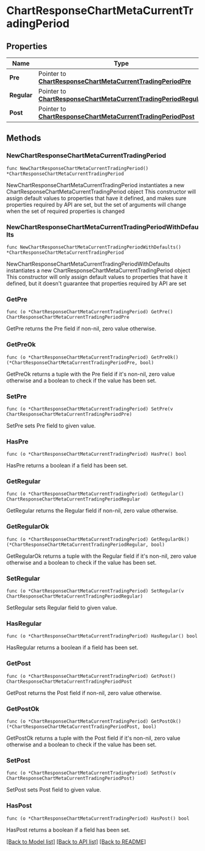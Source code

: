 # ChartResponseChartMetaCurrentTradingPeriod

## Properties

Name | Type | Description | Notes
------------ | ------------- | ------------- | -------------
**Pre** | Pointer to [**ChartResponseChartMetaCurrentTradingPeriodPre**](ChartResponseChartMetaCurrentTradingPeriodPre.md) |  | [optional] 
**Regular** | Pointer to [**ChartResponseChartMetaCurrentTradingPeriodRegular**](ChartResponseChartMetaCurrentTradingPeriodRegular.md) |  | [optional] 
**Post** | Pointer to [**ChartResponseChartMetaCurrentTradingPeriodPost**](ChartResponseChartMetaCurrentTradingPeriodPost.md) |  | [optional] 

## Methods

### NewChartResponseChartMetaCurrentTradingPeriod

`func NewChartResponseChartMetaCurrentTradingPeriod() *ChartResponseChartMetaCurrentTradingPeriod`

NewChartResponseChartMetaCurrentTradingPeriod instantiates a new ChartResponseChartMetaCurrentTradingPeriod object
This constructor will assign default values to properties that have it defined,
and makes sure properties required by API are set, but the set of arguments
will change when the set of required properties is changed

### NewChartResponseChartMetaCurrentTradingPeriodWithDefaults

`func NewChartResponseChartMetaCurrentTradingPeriodWithDefaults() *ChartResponseChartMetaCurrentTradingPeriod`

NewChartResponseChartMetaCurrentTradingPeriodWithDefaults instantiates a new ChartResponseChartMetaCurrentTradingPeriod object
This constructor will only assign default values to properties that have it defined,
but it doesn't guarantee that properties required by API are set

### GetPre

`func (o *ChartResponseChartMetaCurrentTradingPeriod) GetPre() ChartResponseChartMetaCurrentTradingPeriodPre`

GetPre returns the Pre field if non-nil, zero value otherwise.

### GetPreOk

`func (o *ChartResponseChartMetaCurrentTradingPeriod) GetPreOk() (*ChartResponseChartMetaCurrentTradingPeriodPre, bool)`

GetPreOk returns a tuple with the Pre field if it's non-nil, zero value otherwise
and a boolean to check if the value has been set.

### SetPre

`func (o *ChartResponseChartMetaCurrentTradingPeriod) SetPre(v ChartResponseChartMetaCurrentTradingPeriodPre)`

SetPre sets Pre field to given value.

### HasPre

`func (o *ChartResponseChartMetaCurrentTradingPeriod) HasPre() bool`

HasPre returns a boolean if a field has been set.

### GetRegular

`func (o *ChartResponseChartMetaCurrentTradingPeriod) GetRegular() ChartResponseChartMetaCurrentTradingPeriodRegular`

GetRegular returns the Regular field if non-nil, zero value otherwise.

### GetRegularOk

`func (o *ChartResponseChartMetaCurrentTradingPeriod) GetRegularOk() (*ChartResponseChartMetaCurrentTradingPeriodRegular, bool)`

GetRegularOk returns a tuple with the Regular field if it's non-nil, zero value otherwise
and a boolean to check if the value has been set.

### SetRegular

`func (o *ChartResponseChartMetaCurrentTradingPeriod) SetRegular(v ChartResponseChartMetaCurrentTradingPeriodRegular)`

SetRegular sets Regular field to given value.

### HasRegular

`func (o *ChartResponseChartMetaCurrentTradingPeriod) HasRegular() bool`

HasRegular returns a boolean if a field has been set.

### GetPost

`func (o *ChartResponseChartMetaCurrentTradingPeriod) GetPost() ChartResponseChartMetaCurrentTradingPeriodPost`

GetPost returns the Post field if non-nil, zero value otherwise.

### GetPostOk

`func (o *ChartResponseChartMetaCurrentTradingPeriod) GetPostOk() (*ChartResponseChartMetaCurrentTradingPeriodPost, bool)`

GetPostOk returns a tuple with the Post field if it's non-nil, zero value otherwise
and a boolean to check if the value has been set.

### SetPost

`func (o *ChartResponseChartMetaCurrentTradingPeriod) SetPost(v ChartResponseChartMetaCurrentTradingPeriodPost)`

SetPost sets Post field to given value.

### HasPost

`func (o *ChartResponseChartMetaCurrentTradingPeriod) HasPost() bool`

HasPost returns a boolean if a field has been set.


[[Back to Model list]](../README.md#documentation-for-models) [[Back to API list]](../README.md#documentation-for-api-endpoints) [[Back to README]](../README.md)


